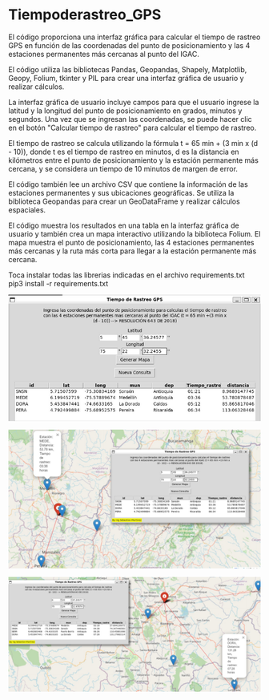 # Tiempoderastreo_GPS
El código proporciona una interfaz gráfica para calcular el tiempo de rastreo GPS en función de las coordenadas del punto de posicionamiento y las 4 estaciones permanentes más cercanas al punto del IGAC.

El código utiliza las bibliotecas Pandas, Geopandas, Shapely, Matplotlib, Geopy, Folium, tkinter y PIL para crear una interfaz gráfica de usuario y realizar cálculos.

La interfaz gráfica de usuario incluye campos para que el usuario ingrese la latitud y la longitud del punto de posicionamiento en grados, minutos y segundos. Una vez que se ingresan las coordenadas, se puede hacer clic en el botón "Calcular tiempo de rastreo" para calcular el tiempo de rastreo.

El tiempo de rastreo se calcula utilizando la fórmula t = 65 min + (3 min x (d - 10)), donde t es el tiempo de rastreo en minutos, d es la distancia en kilómetros entre el punto de posicionamiento y la estación permanente más cercana, y se considera un tiempo de 10 minutos de margen de error.

El código también lee un archivo CSV que contiene la información de las estaciones permanentes y sus ubicaciones geográficas. Se utiliza la biblioteca Geopandas para crear un GeoDataFrame y realizar cálculos espaciales.

El código muestra los resultados en una tabla en la interfaz gráfica de usuario y también crea un mapa interactivo utilizando la biblioteca Folium. El mapa muestra el punto de posicionamiento, las 4 estaciones permanentes más cercanas y la ruta más corta para llegar a la estación permanente más cercana.

Toca instalar todas las librerias indicadas en el archivo requirements.txt
    pip3 install -r requirements.txt
    
![Ejemplo1](img/img1.jpeg)

![Ejemplo2](img/img2.jpeg)

![Ejemplo3](img/img3.jpeg)
